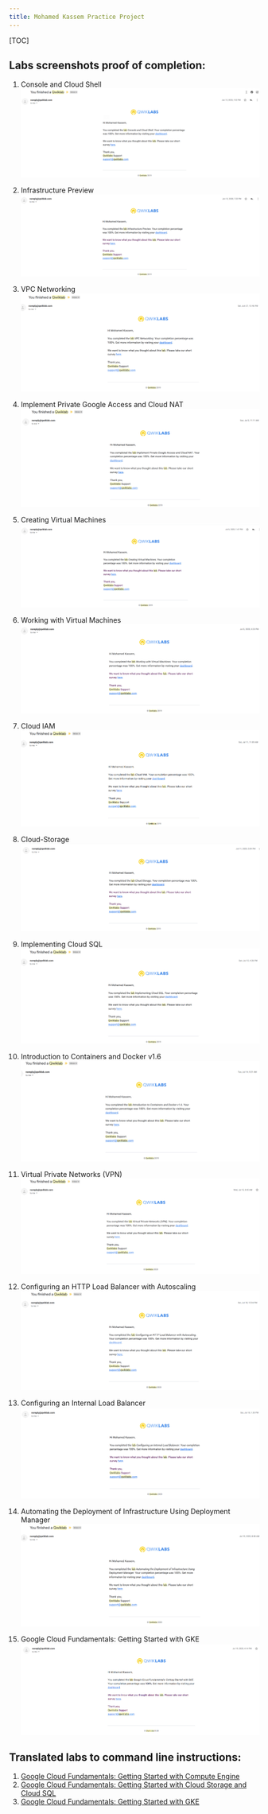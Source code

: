 ```yaml
---
title: Mohamed Kassem Practice Project
---
```


[TOC]

## Labs screenshots proof of completion:

1. Console and Cloud Shell
![Console-and-Cloud-Shell](./labs_screenshots/Console-and-Cloud-Shell.png)

2. Infrastructure Preview
![Infrastructure-Preview](./labs_screenshots/Infrastructure-Preview.png)

3. VPC Networking
![VPC-Networking](./labs_screenshots/VPC-Networking.png)

4. Implement Private Google Access and Cloud NAT
![Implement-Private-Google-Access-and-Cloud-NAT](./labs_screenshots/Implement-Private-Google-Access-and-Cloud-NAT.png)

5. Creating Virtual Machines
![Creating-Virtual-Machines](./labs_screenshots/Creating-Virtual-Machines.png)

6. Working with Virtual Machines
![Working-with-Virtual-Machines](./labs_screenshots/Working-with-Virtual-Machines.png)

7. Cloud IAM
![Cloud-IAM](./labs_screenshots/Cloud-IAM.png)

8. Cloud-Storage
![Cloud-Storage](./labs_screenshots/Cloud-Storage.png)

9. Implementing Cloud SQL
![Implementing Cloud SQL](./labs_screenshots/Implementing-Cloud-SQL.png)

10. Introduction to Containers and Docker v1.6
![Introduction to Containers and Docker v1.6](./labs_screenshots/Introduction-to-Containers-and-Docker-v1-6.png)

11. Virtual Private Networks (VPN)
![Virtual Private Networks VPN](./labs_screenshots/Virtual-Private-Networks-VPN.png)

12. Configuring an HTTP Load Balancer with Autoscaling
![Configuring an HTTP Load Balancer with Autoscaling](./labs_screenshots/Configuring-an-HTTP-Load-Balancer-with-Autoscaling.png)

13. Configuring an Internal Load Balancer
![Configuring an Internal Load Balancer](./labs_screenshots/Configuring-an-Internal-Load-Balancer.png)

14. Automating the Deployment of Infrastructure Using Deployment Manager
![Automating the Deployment of Infrastructure Using Deployment Manager](./labs_screenshots/Automating-the-Deployment-of-Infrastructure-Using-Deployment-Manager.png)

15. Google Cloud Fundamentals: Getting Started with GKE
![Google Cloud Fundamentals: Getting Started with GKE](./labs_screenshots/Google-Cloud-Fundamentals-Getting-Started-with-GKE.png)

## Translated labs to command line instructions:

1. [Google Cloud Fundamentals: Getting Started with Compute Engine](./labs_cli/Google-Cloud-Fundamentals-Getting-Started-with-Compute-Engine.md)
2. [Google Cloud Fundamentals: Getting Started with Cloud Storage and Cloud SQL](./labs_cli/Google-Cloud-Fundamentals-Getting-Started-with-Cloud-Storage-and-Cloud-SQL.md)
3. [Google Cloud Fundamentals: Getting Started with GKE](./labs_cli/Google-Cloud-Fundamentals-Getting-Started-with-GKE.md)
